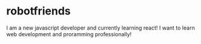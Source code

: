 # robotfriends
I am a new javascript developer and currently learning react! I want to learn web development and proramming professionally!
